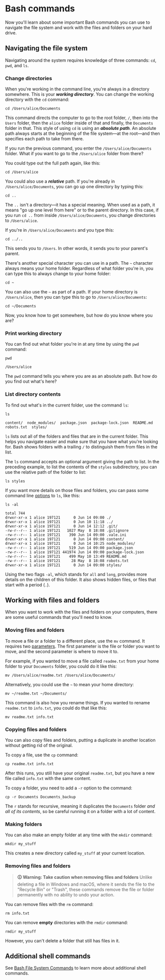 # Bash commands

Now you'll learn about some important Bash commands you can use to navigate the file system and work with the files and folders on your hard drive.

## Navigating the file system
Navigating around the system requires knowledge of three commands: `cd`, `pwd`, and `ls`.

### Change directories
When you're working in the command line, you're always in a directory somewhere. This is your **_working directory_**. You can change the working directory with the `cd` command:
```shell
cd /Users/alice/Documents
```

This command directs the computer to go to the root folder, `/`, then into the `Users` folder, then the `alice` folder inside of that and finally, the `Documents` folder in that. This style of using `cd` is using an **_absolute path_**. An absolute path always starts at the beginning of the file system—at the root—and then specifies each path to take from there.

If you run the previous command, you enter the `/Users/alice/Documents` folder. What if you want to go to the `/Users/alice` folder from there?

You could type out the full path again, like this:
```shell
cd /Users/alice
```

You could also use a **_relative_** path. If you're already in `/Users/alice/Documents`, you can go up one directory by typing this:
```shell
cd ..
```

The `..` isn't a directory—it has a special meaning. When used as a path, it means "go up one level from here" or to the parent directory. In this case, if you run `cd ..` from inside `/Users/alice/Documents`, you change directories to `/Users/alice`.

If you're in `/Users/alice/Documents` and you type this:
```shell
cd ../..
```

This sends you to `/Users`. In other words, it sends you to your parent's parent.

There's another special character you can use in a path. The `~` character always means your home folder. Regardless of what folder you're in, you can type this to always change to your home folder:
```shell
cd ~
```

You can also use the `~` as part of a path. If your home directory is `/Users/alice`, then you can type this to go to `/Users/alice/Documents`:
```shell
cd ~/Documents
```

Now, you know how to get somewhere, but how do you know where you are?

### Print working directory
You can find out what folder you're in at any time by using the `pwd` command:
```shell
pwd

/Users/alice
```

The `pwd` command tells you where you are as an absolute path. But how do you find out what's here?

### List directory contents
To find out what's in the current folder, use the command `ls`:
```shell
ls

content/  node_modules/  package.json  package-lock.json  README.md  robots.txt  styles/
```

`ls` lists out all of the folders and files that are in the current folder. This helps you navigate easier and make sure that you have what you're looking for. Bash shows folders with a trailing `/` to distinguish them from files in the list.

The `ls` command accepts an optional argument giving the path to list. In the preceding example, to list the contents of the `styles` subdirectory, you can use the relative path of the folder to list:
```shell
ls styles
```

If you want more details on those files and folders, you can pass some command line [options](https://lms.techelevator.com/cohorts/42/blocks/5/content_files/command-line/03-command-line.md#options) to `ls`, like this:
```shell
ls -al

total 744
drwxr-xr-x 1 alice 197121      0 Jun 14 09:00 ./
drwxr-xr-x 1 alice 197121      0 Jun 10 11:18 ../
drwxr-xr-x 1 alice 197121      0 Jun 14 12:12 .git/
-rw-r--r-- 1 alice 197121   1027 May  8 18:08 .gitignore
-rw-r--r-- 1 alice 197121    390 Jun 14 09:00 .vale.ini
drwxr-xr-x 1 alice 197121      0 Jun 14 09:00 content/
drwxr-xr-x 1 alice 197121      0 Jun 14 10:25 node_modules/
-rw-r--r-- 1 alice 197121    519 Jun 14 09:00 package.json
-rw-r--r-- 1 alice 197121 441974 Jun 14 09:00 package-lock.json
-rw-r--r-- 1 alice 197121    499 May 10 13:49 README.md
-rw-r--r-- 1 alice 197121     28 May  8 18:08 robots.txt
drwxr-xr-x 1 alice 197121      0 Jun 14 09:00 styles/
```

Using the two flags `-al`, which stands for `all` and `long`, provides more details on the children of this folder. It also shows hidden files, or files that start with a period (`.`).

## Working with files and folders
When you want to work with the files and folders on your computers, there are some useful commands that you'll need to know.

### Moving files and folders
To move a file or a folder to a different place, use the `mv` command. It requires two [parameters](https://lms.techelevator.com/cohorts/42/blocks/5/content_files/command-line/03-command-line.md#parameters). The first parameter is the file or folder you want to move, and the second parameter is where to move it to.

For example, if you wanted to move a file called `readme.txt` from your home folder to your `Documents` folder, you could do it like this:
```shell
mv /Users/alice/readme.txt /Users/alice/Documents/
```

Alternatively, you could use the `~` to mean your home directory:
```shell
mv ~/readme.txt ~/Documents/
```

This command is also how you rename things. If you wanted to rename `readme.txt` to `info.txt`, you could do that like this:
```shell
mv readme.txt info.txt
```

### Copying files and folders
You can also copy files and folders, putting a duplicate in another location without getting rid of the original.

To copy a file, use the `cp` command:
```shell
cp readme.txt info.txt
```

After this runs, you still have your original `readme.txt`, but you have a new file called `info.txt` with the same content.

To copy a folder, you need to add a `-r` option to the command:
```shell
cp -r Documents Documents_backup
```

The `r` stands for recursive, meaning it duplicates the `Documents` folder _and all of its contents_, so be careful running it on a folder with a lot of content.

### Making folders
You can also make an empty folder at any time with the `mkdir` command:
```shell
mkdir my_stuff
```

This creates a new directory called `my_stuff` at your current location.

### Removing files and folders
>**🛈 Warning: Take caution when removing files and folders**
Unlike deleting a file in Windows and macOS, where it sends the file to the "Recycle Bin" or "Trash", these commands remove the file or folder permanently with no ability to undo your action.

You can remove files with the `rm` command:
```shell
rm info.txt
```

You can remove **empty** directories with the `rmdir` command:
```shell
rmdir my_stuff
```

However, you can't delete a folder that still has files in it.

## Additional shell commands
See [Bash File System Commands](https://en.wikibooks.org/wiki/Guide_to_Unix/Commands/File_System_Utilities) to learn more about additional shell commands.

